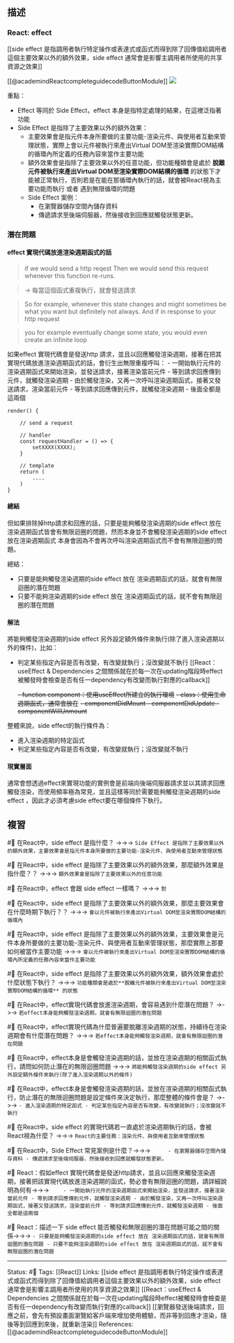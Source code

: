 ## 描述


### React: effect
[[side effect 是指調用者執行特定操作或表達式或函式而得到除了回傳值給調用者這個主要效果以外的額外效果，side effect 通常會是影響主調用者所使用的共享資源之效果]]

[[@academindReactcompleteguidecodeButtonModule]]
![](https://res.cloudinary.com/dqfxgtyoi/image/upload/v1663086596/blog/react/effect/react-vs-side-effect_yt8q3n.png)

重點：
- Effect 等同於 Side Effect，effect 本身是指特定處理的結果，在這裡泛指著功能
- Side Effect 是指除了主要效果以外的額外效果：
	- 主要效果會是指元件本身所要做的主要功能-渲染元件、與使用者互動來管理狀態，實際上會以元件被執行來產出Virtual DOM至渲染實際DOM結構的循環內所定義的任務內容來當作主要功能
	- 額外效果會是指除了主要效果以外的任意功能，但功能種類會是處於 **脫離元件被執行來產出Virtual DOM至渲染實際DOM結構的循環** 的狀態下才能被正常執行，否則若是在能在那循環內執行的話，就會被React視為主要功能而執行 或者 遇到無限循環的問題
	- Side Effect 案例：
		- 在瀏覽器儲存空間內儲存資料
		- 傳遞請求至後端伺服器，然後接收到回應就觸發狀態更新。



### 潛在問題

#### effect 實現代碼放進渲染週期函式的話
> if we would send a http reqest
> Then we would send this request whenever this function re-runs.

> -> 每當這個函式重複執行，就會發送請求

> So for example, whenever this state changes and might sometimes be what you want but definitely not always. And if in response to your http request

> you for example eventually change some state, you would even create an infinite loop



如果effect 實現代碼會是發送http 請求，並且以回應觸發渲染週期，接著在把其實現代碼放進渲染週期函式的話，會衍生出無限重複呼叫：
	- 一開始執行元件的渲染週期函式來開始渲染，並發送請求，接著渲染當前元件
	- 等到請求回應傳到元件，就觸發渲染週期
	- 由於觸發渲染，又再一次呼叫渲染週期函式，接著又發送請求，渲染當前元件
	- 等到請求回應傳到元件，就觸發渲染週期
	- 後面全都是這兩個

```
render() {

	// send a request

	// handler 
	const requestHandler = () => {
		setXXXX(XXXX);
	}

	// template
	return (
		....
	)
}
```

#### 總結
但如果排除掉http請求和回應的話，只要是能夠觸發渲染週期的side effect 放在渲染週期函式皆會有無限迴圈的問題，然而本身並不會觸發渲染週期的side effect 放在渲染週期函式 本身會因為不會再次呼叫渲染週期函式而不會有無限迴圈的問題。


總結：
- 只要是能夠觸發渲染週期的side effect 放在 渲染週期函式的話，就會有無限迴圈的潛在問題
- 只要不能夠渲染週期的side effect 放在 渲染週期函式的話，就不會有無限迴圈的潛在問題


#### 解法

將能夠觸發渲染週期的side effect 另外設定額外條件來執行(除了進入渲染週期以外的條件)，比如：
- 判定某些指定內容是否有改變，有改變就執行；沒改變就不執行
[[React：useEffect & Dependencies 之間關係就在於每一次在updating階段時effect被觸發時會檢查是否有任一dependency有改變而執行對應的callback]]

	~~- function component：使用useEffect所建立的執行環境~~
	~~- class：使用生命週期函式，通常會放在~~
		~~- componentDidMount
		- componentDidUpdate
		- componentWillUnmount~~

整體來說，side effect的執行條件為：
- 進入渲染週期的特定函式
- 判定某些指定內容是否有改變，有改變就執行；沒改變就不執行

#### 現實層面
通常會想透過effect來實現功能的實例會是前端向後端伺服器請求並以其請求回應觸發渲染，而使用頻率極為常見，並且這樣等同於需要能夠觸發渲染週期的side effect ，因此才必須考慮side effect要在哪個條件下執行。

## 複習

#🧠 在React中，side effect 是指什麼？ ->->-> `Side Effect 是指除了主要效果以外的額外效果，主要效果會是指元件本身所要做的主要功能-渲染元件、與使用者互動來管理狀態`
<!--SR:!2022-09-28,10,250-->

#🧠 在React中，side effect 是指除了主要效果以外的額外效果，那麼額外效果是指什麼？？ ->->-> `額外效果會是指除了主要效果以外的任意功能`
<!--SR:!2022-10-12,17,250-->

#🧠 在React中，effect 會跟 side effect 一樣嗎？ ->->-> `對`
<!--SR:!2022-09-28,10,250-->

#🧠 在React中，side effect 是指除了主要效果以外的額外效果，那麼主要效果會在什麼時期下執行？？ ->->-> `會以元件被執行來產出Virtual DOM至渲染實際DOM結構的循環內`
<!--SR:!2022-09-27,9,250-->

#🧠 在React中，side effect 是指除了主要效果以外的額外效果，主要效果會是元件本身所要做的主要功能-渲染元件、與使用者互動來管理狀態，那麼實際上那要如何被當作主要功能 ->->-> `會以元件被執行來產出Virtual DOM至渲染實際DOM結構的循環內所定義的任務內容來當作主要功能`
<!--SR:!2022-09-27,9,250-->


#🧠 在React中，side effect 是指除了主要效果以外的額外效果，額外效果會處於什麼狀態下執行？ ->->-> `功能種類會是處於**脫離元件被執行來產出Virtual DOM至渲染實際DOM結構的循環** 的狀態`
<!--SR:!2022-09-27,9,250-->

#🧠 在React中，effect實現代碼會放進渲染週期，會容易遇到什麼潛在問題？ ->->-> `若effect本身能夠觸發渲染週期，就會有無限迴圈的潛在問題`
<!--SR:!2022-09-28,10,250-->

#🧠 在React中，effect實現代碼為什麼普遍要脫離渲染週期的狀態，持續待在渲染週期會有什麼潛在問題？ ->->-> `若effect本身能夠觸發渲染週期，就會有無限迴圈的潛在問題`
<!--SR:!2022-09-27,9,250-->

#🧠 在React中，effect本身是會觸發渲染週期的話，並放在渲染週期的相關函式執行，請問如何防止潛在的無限迴圈問題 ->->-> `將能夠觸發渲染週期的side effect 另外設定額外條件來執行(除了進入渲染週期以外的條件)`
<!--SR:!2022-09-28,10,250-->

#🧠 在React中，effect本身是會觸發渲染週期的話，並放在渲染週期的相關函式執行，防止潛在的無限迴圈問題是設定條件來決定執行，那麼整體的條件會是？ ->->-> `- 進入渲染週期的特定函式 - 判定某些指定內容是否有改變，有改變就執行；沒改變就不執行`
<!--SR:!2022-09-28,10,250-->


#🧠 在React中，side effect 的實現代碼若一直處於渲染週期執行的話，會被React視為什麼？ ->->-> `React的主要任務：渲染元件、與使用者互動來管理狀態`
<!--SR:!2022-09-28,10,250-->

#🧠 在React中，Side Effect 常見案例是什麼？->->-> `		- 在瀏覽器儲存空間內儲存資料 - 傳遞請求至後端伺服器，然後接收到回應就觸發狀態更新。`
<!--SR:!2022-10-09,15,230-->


#🧠 React：假如effect 實現代碼會是發送http請求，並且以回應來觸發渲染週期，接著把該實現代碼放進渲染週期的函式，勢必會有無限迴圈的問題，請詳細說明為何有->->-> `	- 一開始執行元件的渲染週期函式來開始渲染，並發送請求，接著渲染當前元件 - 等到請求回應傳到元件，就觸發渲染週期 - 由於觸發渲染，又再一次呼叫渲染週期函式，接著又發送請求，渲染當前元件 - 等到請求回應傳到元件，就觸發渲染週期 - 後面全都是這兩個`
<!--SR:!2022-09-28,10,250-->


#🧠 React：描述一下 side effect 能否觸發和無限迴圈的潛在問題可能之間的關係->->-> `- 只要是能夠觸發渲染週期的side effect 放在 渲染週期函式的話，就會有無限迴圈的潛在問題 - 只要不能夠渲染週期的side effect 放在 渲染週期函式的話，就不會有無限迴圈的潛在問題`
<!--SR:!2022-10-13,18,250-->





---
Status: #🌱 
Tags:
[[React]]
Links:
[[side effect 是指調用者執行特定操作或表達式或函式而得到除了回傳值給調用者這個主要效果以外的額外效果，side effect 通常會是影響主調用者所使用的共享資源之效果]]
[[React：useEffect & Dependencies 之間關係就在於每一次在updating階段時effect被觸發時會檢查是否有任一dependency有改變而執行對應的callback]]
[[瀏覽器發送後端請求，回應之前，會先有預設畫面瀏覽給客戶端來增加使用體驗，而非等到回應才渲染，隨後等到回應到來後，就重新渲染]]
References:
[[@academindReactcompleteguidecodeButtonModule]]